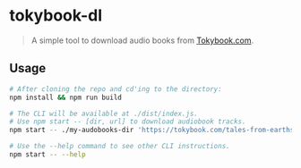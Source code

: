 # tokybook-dl

> A simple tool to download audio books from [Tokybook.com](https://tokybook.com).

## Usage

```bash
# After cloning the repo and cd'ing to the directory:
npm install && npm run build

# The CLI will be available at ./dist/index.js.
# Use npm start -- [dir, url] to download audiobook tracks.
npm start -- ./my-audobooks-dir 'https://tokybook.com/tales-from-earthsea'

# Use the --help command to see other CLI instructions.
npm start -- --help
```
